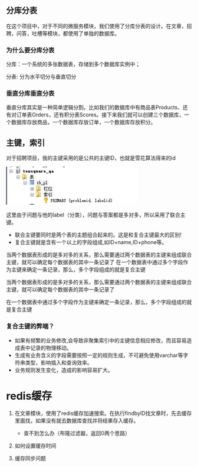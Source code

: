 ## 分库分表
在这个项目中，对于不同的微服务模块，我们使用了分库分表的设计。在文章，招聘，问答，吐槽等模块，都使用了单独的数据库。

### 为什么要分库分表

分库：一个系统的多张数据表，存储到多个数据库实例中；

分表: 分为水平切分与垂直切分

### 垂直分库垂直分表

垂直分库其实是一种简单逻辑分割。比如我们的数据库中有商品表Products、还有对订单表Orders，还有积分表Scores。接下来我们就可以创建三个数据库，一个数据库存放商品，一个数据库存放订单，一个数据库存放积分。





## 主键，索引
对于招聘项目，我的主键采用的是公共的主键ID，也就是雪花算法得来的id

![img.png](img.png)

这里由于问题与他的label（分类），问题与答案都是多对多，所以采用了联合主键。
* 联合主键要同时是两个表的主题组合起来的。这是和复合主键最大的区别!
* 复合主键就是含有一个以上的字段组成,如ID+name,ID+phone等。

当两个数据表形成的是多对多的关系，那么需要通过两个数据表的主键来组成联合主键，就可以确定每个数据表的其中一条记录了
在一个数据表中通过多个字段作为主键来确定一条记录，那么，多个字段组成的就是复合主键

当两个数据表形成的是多对多的关系，那么需要通过两个数据表的主键来组成联合主键，就可以确定每个数据表的其中一条记录了

在一个数据表中通过多个字段作为主键来确定一条记录，那么，多个字段组成的就是复合主键

### 复合主键的弊端？

* 如果有频繁的业务修改,会导致非聚集索引中的主键信息相应修改，而且容易造成表中记录的物理移动。
* 生成有业务含义的字段需要按照一定的规则生成，不可避免使用varchar等字符串类型，影响插入和查询效率。
* 业务规则发生变化，造成的影响容易扩大。

# redis缓存
1. 在文章模块，使用了redis缓存加速搜索。在执行findbyID找文章时，先去缓存里面找，如果没有就去数据库查找并将结果存入缓存。
    * 查不到怎么办（布隆过滤器，返回0两个思路）
    
2. 如何设置缓存时间
3. 缓存同步问题


